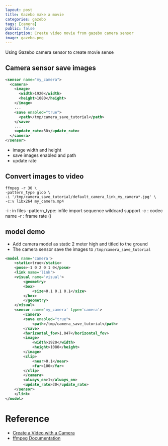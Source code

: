 ```yaml
---
layout: post
title: Gazebo make a movie
categories: gazebo
tags: [camera]
public: false
description: Create video movie from gazebo camera sensor
image: gazebo.png
---
```

Using Gazebo camera sensor to create movie sense 
## Camera sensor save images
```xml
<sensor name="my_camera">
  <camera>
    <image>
      <width>1920</width>
      <height>1080</height>
    </image>
    ...
    <save enabled="true">
      <path>/tmp/camera_save_tutorial</path>
    </save>
    ...
    <update_rate>30</update_rate>
  </camera>
</sensor>
```
- image width and height
- save images enabled and path
- update rate

## Convert images to video
```
ffmpeg -r 30 \
-pattern_type glob \
-i '/tmp/camera_save_tutorial/default_camera_link_my_camera*.jpg' \
-c:v libx264 my_camera.mp4
```
-i : in files
-pattern_type: infile  import sequence wildcard support
-c : codec name
-r : frame rate ()

## model demo
- Add camera model as static 2 meter high and titled to the ground
- The camera sensor save the images to `/tmp/camera_save_tutorial`
```xml
<model name='camera'>
    <static>true</static>
    <pose>-1 0 2 0 1 0</pose>
    <link name='link'>
    <visual name='visual'>
        <geometry>
        <box>
            <size>0.1 0.1 0.1</size>
        </box>
        </geometry>
    </visual>
    <sensor name='my_camera' type='camera'>
        <camera>
        <save enabled="true">
            <path>/tmp/camera_save_tutorial</path>
        </save>
        <horizontal_fov>1.047</horizontal_fov>
        <image>
            <width>1920</width>
            <height>1080</height>
        </image>
        <clip>
            <near>0.1</near>
            <far>100</far>
        </clip>
        </camera>
        <always_on>1</always_on>
        <update_rate>30</update_rate>
    </sensor>
    </link>
</model>
```
# Reference
- [Create a Video with a Camera](http://gazebosim.org/tutorials?tut=camera_save&cat=sensors)
- [ffmpeg Documentation](https://ffmpeg.org/ffmpeg.html)